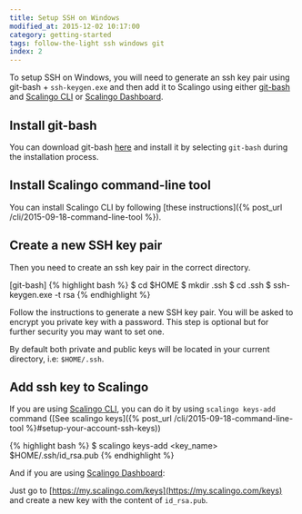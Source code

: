 ```yaml
---
title: Setup SSH on Windows
modified_at: 2015-12-02 10:17:00
category: getting-started
tags: follow-the-light ssh windows git
index: 2
---
```


To setup SSH on Windows, you will need to generate an ssh key pair using git-bash + `ssh-keygen.exe` and then add it to Scalingo using either [git-bash](https://git-for-windows.github.io/) and [Scalingo CLI](http://cli.scalingo.com/) or [Scalingo Dashboard](https://my.scalingo.com/).

## Install git-bash

You can download git-bash [here](https://github.com/git-for-windows/git/releases/tag/v2.6.2.windows.1) and install it by selecting `git-bash` during the installation process.

## Install Scalingo command-line tool

You can install Scalingo CLI by following [these instructions]({% post_url /cli/2015-09-18-command-line-tool %}).

## Create a new SSH key pair

Then you need to create an ssh key pair in the correct directory.

[git-bash]
{% highlight bash %}
$ cd $HOME
$ mkdir .ssh
$ cd .ssh
$ ssh-keygen.exe -t rsa
{% endhighlight %}

Follow the instructions to generate a new SSH key pair. You will be asked to encrypt
you private key with a password. This step is optional but for further security you may
want to set one.

By default both private and public keys will be located in your current directory, i.e: `$HOME/.ssh`.

## Add ssh key to Scalingo

If you are using [Scalingo CLI](http://cli.scalingo.com/), you can do it by using `scalingo keys-add` command ([See scalingo keys]({% post_url /cli/2015-09-18-command-line-tool %}#setup-your-account-ssh-keys))

{% highlight bash %}
$ scalingo keys-add <key_name> $HOME/.ssh/id_rsa.pub
{% endhighlight %}

And if you are using [Scalingo Dashboard](https://my.scalingo.com):

Just go to [https://my.scalingo.com/keys](https://my.scalingo.com/keys) and create a new key with the content of `id_rsa.pub`.
